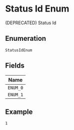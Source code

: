 
# Status Id Enum

(DEPRECATED) Status Id

## Enumeration

`StatusIdEnum`

## Fields

| Name |
|  --- |
| `ENUM_0` |
| `ENUM_1` |

## Example

```
1
```

